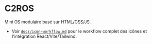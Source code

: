 # C2ROS

Mini OS modulaire basé sur HTML/CSS/JS.

- Voir [`docs/icon-workflow.md`](docs/icon-workflow.md) pour le workflow complet des icônes et l'intégration React/Vite/Tailwind.
